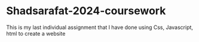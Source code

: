 # Shadsarafat-2024-coursework
This is my last individual assignment that l have done using Css, Javascript, html to create a website
